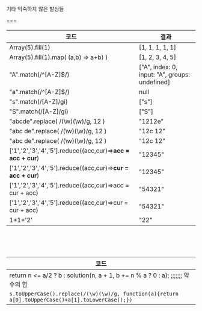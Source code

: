 기타 익숙하지 않은 발상들

===

|코드|결과|
|---|---|
|Array(5).fill(1)|[1, 1, 1, 1, 1]|
|Array(5).fill(1).map( (a,b) => a+b)  )|[1, 2, 3, 4, 5]|
|"A".match(/^[A-Z]$/)       |  ["A", index: 0, input: "A", groups: undefined]|
|"a".match(/^[A-Z]$/)               |           null|
| "s".match(/[A-Z]/gi)                 |         ["s"]|
|"S".match(/[A-Z]/gi)                  |        ["S"]|
|"abcde".replace( /(\w)(\w)/g, 12 )|"1212e"|
|"abc de".replace( /(\w)(\w)/g, 12 )|"12c 12"|
|"abc  de".replace( /(\w)(\w)/g, 12 )|"12c  12"|
|['1','2','3','4','5'].reduce((acc,cur)=>**acc = acc + cur**)|"12345"|
|['1','2','3','4','5'].reduce((acc,cur)=>**cur = acc + cur**)|"12345"|
|['1','2','3','4','5'].reduce((acc,cur)=>acc = cur + acc)|"54321"|
|['1','2','3','4','5'].reduce((acc,cur)=>cur = cur + acc)|"54321"|
|1+1+'2'|"22"|


<br><br><br>

|코드|
|--|
|return n <= a/2 ? b : solution(n, a + 1, b += n % a ? 0 : a); ;;;;;;; 약수의 합|
|`s.toUpperCase().replace(/(\w)(\w)/g, function(a){return a[0].toUpperCase()+a[1].toLowerCase();})`|




